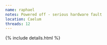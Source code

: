 ```yaml
---
name: raphael
notes: Powered off - serious hardware fault
location: Caelum
threads: 12
---
```

{% include details.html %} 

